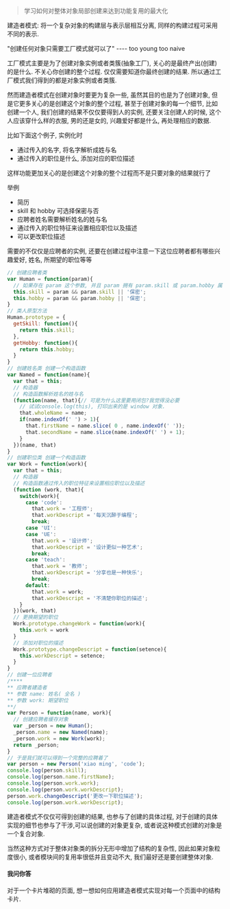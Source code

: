 > 学习如何对整体对象局部创建来达到功能复用的最大化

建造者模式: 将一个复杂对象的构建层与表示层相互分离, 同样的构建过程可采用不同的表示.

"创建任何对象只需要工厂模式就可以了" ---- too young too naive

工厂模式主要是为了创建对象实例或者类簇(抽象工厂), 关心的是最终产出(创建)的是什么. 不关心你创建的整个过程. 仅仅需要知道你最终创建的结果. 所以通过工厂模式我们得到的都是对象实例或者类簇.

然而建造者模式在创建对象时要更为复杂一些, 虽然其目的也是为了创建对象, 但是它更多关心的是创建这个对象的整个过程, 甚至于创建对象的每一个细节, 比如创建一个人, 我们创建的结果不仅仅要得到人的实例, 还要关注创建人的时候, 这个人应该穿什么样的衣服, 男的还是女的, 兴趣爱好都是什么, 再处理相应的数据. 

比如下面这个例子, 实例化时

- 通过传入的名字, 将名字解析成姓与名
- 通过传入的职位是什么, 添加对应的职位描述

这样功能更加关心的是创建这个对象的整个过程而不是只要对象的结果就行了

举例

- 简历
- skill 和 hobby 可选择保密与否
- 应聘者姓名需要解析姓名的姓与名
- 通过传入的职位特征来设置相应职位以及描述
- 可以更改职位描述

需要的不仅仅是应聘者的实例, 还要在创建过程中注意一下这位应聘者都有哪些兴趣爱好, 姓名, 所期望的职位等等

```javascript
// 创建应聘者类
var Human = function(param){
  // 如果存在 param 这个参数, 并且 param 拥有 param.skill 或 param.hobby 属性, 就用这个属性赋值给 this 的 skill 属性, 否则将用默认值 '保密' 来设置
  this.skill = param && param.skill || '保密';
  this.hobby = param && param.hobby || '保密';
}
// 类人原型方法
Human.prototype = {
  getSkill: function(){
    return this.skill;
  },
  getHobby: function(){
    return this.hobby;
  }
}
// 创建姓名类 创建一个构造函数
var Named = function(name){
  var that = this;
  // 构造器
  // 构造函数解析姓名的姓与名
  (function(name, that){// 可是为什么这里要用闭包?我觉得没必要
    // 试试console.log(this), 打印出来的是 window 对象.
    that.wholeName = name;
    if(name.indexOf(' ') > 1){
      that.firstName = name.slice( 0 , name.indexOf(' '));
      that.secondName = name.slice(name.indexOf(' ') + 1);
    }
  })(name, that)
}
// 创建职位类 创建一个构造函数
var Work = function(work){
  var that = this;
  // 构造器
  // 构造函数通过传入的职位特征来设置相应职位以及描述
  (function (work, that){
  	switch(work){
      case 'code':
        that.work = '工程师';
        that.workDescript = '每天沉醉于编程';
        break;
      case 'UI':
      case 'UE':
        that.work = '设计师';
        that.workDescript = '设计更似一种艺术';
        break;
      case 'teach':
        that.work = '教师';
        that.workDescript = '分享也是一种快乐';
        break;
      default:
        that.work = work;
        that.workDescript = '不清楚你职位的描述';
	}
  })(work, that)
  // 更换期望的职位
  Work.prototype.changeWork = function(work){
  	this.work = work
  }
  // 添加对职位的描述
  Work.prototype.changeDescript = function(setence){
  	this.workDescript = setence;
  }
}
// 创建一位应聘者
/****
** 应聘者建造者
** 参数 name: 姓名( 全名 )
** 参数 work: 期望职位
**/
var Person = function(name, work){
  // 创建应聘者缓存对象
  var _person = new Human();
  _person.name = new Named(name);
  _person.work = new Work(work);
  return _person;
}
// 于是我们就可以得到一个完整的应聘着了
var person = new Person('xiao ming', 'code');
console.log(person.skill);
console.log(person.name.firstName);
console.log(person.work.work);
console.log(person.work.workDescript);
person.work.changeDescript('更改一下职位描述');
console.log(person.work.workDescript);
```

建造者模式不仅仅可得到创建的结果, 也参与了创建的具体过程, 对于创建的具体实现的细节也参与了干涉,可以说创建的对象更复杂, 或者说这种模式创建的对象是一个复合对象. 

当然这种方式对于整体对象类的拆分无形中增加了结构的复杂性, 因此如果对象粒度很小, 或者模块间的复用率很低并且变动不大, 我们最好还是要创建整体对象.

#### 我问你答

对于一个卡片堆砌的页面, 想一想如何应用建造者模式实现对每一个页面中的结构卡片. 

